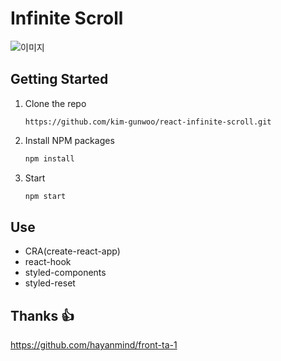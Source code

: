 # Infinite Scroll

<img src="https://user-images.githubusercontent.com/61354600/127082223-091a92be-7f8e-4dc9-a440-baeaefb3916c.gif" alt="이미지"/>

## Getting Started

1. Clone the repo
   ```
   https://github.com/kim-gunwoo/react-infinite-scroll.git
   ```
2. Install NPM packages
   ```sh
   npm install
   ```
3. Start
   ```sh
   npm start
   ```

## Use

- CRA(create-react-app)
- react-hook
- styled-components
- styled-reset

## Thanks 👍

https://github.com/hayanmind/front-ta-1
